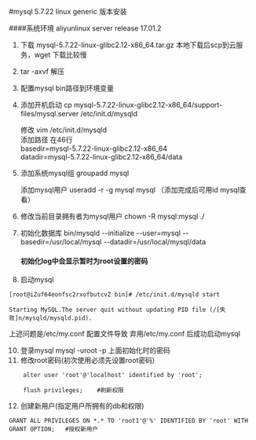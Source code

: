 
#mysql 5.7.22 linux generic 版本安装

####系统环境 aliyunlinux server release 17.01.2

1. 下载 mysql-5.7.22-linux-glibc2.12-x86_64.tar.gz
	本地下载后scp到云服务，wget 下载比较慢
2. tar -axvf 解压
3. 配置mysql bin路径到环境变量
4. 添加开机启动  cp mysql-5.7.22-linux-glibc2.12-x86_64/support-files/mysql.server  /etc/init.d/mysqld
	
	修改   vim /etc/init.d/mysqld   
	添加路径 在46行  
	basedir=mysql-5.7.22-linux-glibc2.12-x86_64  
	datadir=mysql-5.7.22-linux-glibc2.12-x86_64/data 
5. 添加系统mysql组     groupadd mysql

	添加mysql用户 useradd -r -g mysql mysql   （添加完成后可用id mysql查看）

6. 修改当前目录拥有者为mysql用户  chown -R mysql:mysql ./
7. 初始化数据库      bin/mysqld --initialize --user=mysql --basedir=/usr/local/mysql --datadir=/usr/local/mysql/data	
	#### <a name="fenced-code-block">初始化log中会显示暂时为root设置的密码</a>
8. 启动mysql

```
[root@iZuf64eonfsc2rxofbutcvZ bin]# /etc/init.d/mysqld start

Starting MySQL.The server quit without updating PID file (/[失败]n/mysqld/mysqld.pid).
```
上述问题是/etc/my.conf 配置文件导致
弃用/etc/my.conf 后成功启动mysql

10. 登录mysql mysql -uroot -p 上面初始化时的密码
11. 修改root密码(初次使用必须先设置root密码)
```
 	alter user 'root'@'localhost' identified by 'root';   
```
```
	flush privileges;    #刷新权限
```
12. 创建新用户(指定用户所拥有的db和权限)
```
GRANT ALL PRIVILEGES ON *.* TO 'root1'@'%' IDENTIFIED BY 'root' WITH GRANT OPTION;   #授权新用户
```

